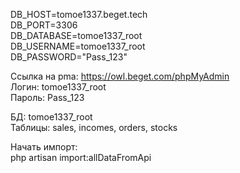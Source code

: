 DB_HOST=tomoe1337.beget.tech    
DB_PORT=3306     
DB_DATABASE=tomoe1337_root     
DB_USERNAME=tomoe1337_root    
DB_PASSWORD="Pass_123"    


Ссылка на pma:
https://owl.beget.com/phpMyAdmin    
Логин: tomoe1337_root    
Пароль: Pass_123

БД: tomoe1337_root    
Таблицы: sales, incomes, orders, stocks


Начать импорт:    
php artisan import:allDataFromApi
